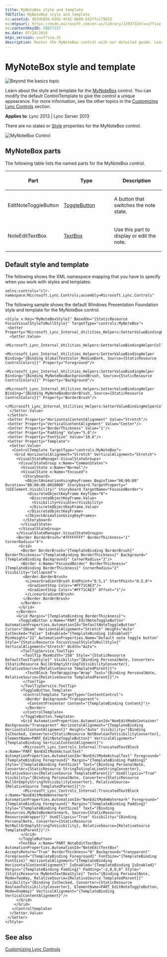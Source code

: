 ```yaml
---
title: MyNoteBox style and template
TOCTitle: MyNoteBox style and template
ms:assetid: 455d5856-6391-4f42-8b09-542ffcc79633
ms:mtpsurl: https://msdn.microsoft.com/en-us/library/JJ937324(v=office.15)
ms:contentKeyID: 50877157
ms.date: 07/24/2014
mtps_version: v=office.15
description: Master the MyNoteBox control with our detailed guide. Learn to modify the default ControlTemplate for a unique appearance on Lync 2013.
---
```


# MyNoteBox style and template

![Beyond the basics topic](images/JJ937254.mod_icon_beyondbasics_long(Office.15).png "Beyond the basics topic")

Learn about the style and template for the [MyNoteBox](https://msdn.microsoft.com/en-us/library/hh346137\(v=office.15\)) control. You can modify the default ControlTemplate to give the control a unique appearance. For more information, see the other topics in the [Customizing Lync Controls](customizing-lync-controls.md) section.



**Applies to**: Lync 2013 | Lync Server 2013

 

There are no states or [Style](http://msdn.microsoft.com/en-us/library/system.windows.style\(vs.95\).aspx) properties for the MyNoteBox control.

![MyNoteBox Control](images/JJ937324.MyNoteBoxControl(Office.15).png "MyNoteBox Control")

## MyNoteBox parts

The following table lists the named parts for the MyNoteBox control.

<table>
<colgroup>
<col style="width: 33%" />
<col style="width: 33%" />
<col style="width: 33%" />
</colgroup>
<thead>
<tr class="header">
<th><p>Part</p></th>
<th><p>Type</p></th>
<th><p>Description</p></th>
</tr>
</thead>
<tbody>
<tr class="odd">
<td><p>EditNoteToggleButton</p></td>
<td><p><a href="http://msdn.microsoft.com/en-us/library/system.windows.controls.primitives.togglebutton.aspx">ToggleButton</a></p></td>
<td><p>A button that switches the note state.</p></td>
</tr>
<tr class="even">
<td><p>NoteEditTextBox</p></td>
<td><p><a href="http://msdn.microsoft.com/en-us/library/system.windows.controls.textbox.aspx">TextBox</a></p></td>
<td><p>Use this part to display or edit the note.</p></td>
</tr>
</tbody>
</table>

## Default style and template

The following shows the XML namespace mapping that you have to specify when you work with styles and templates.

    xmlns:controls="clr-namespace:Microsoft.Lync.Controls;assembly=Microsoft.Lync.Controls"

The following sample shows the default Windows Presentation Foundation style and template for the MyNoteBox control.

    <Style x:Key="MyNoteBoxStyle1" BasedOn="{StaticResource FocusVisualStyleToNullStyle}" TargetType="controls:MyNoteBox">
     <Setter Property="Microsoft_Lync_Internal_Utilities_Helpers:SetterValueBindingHelper.PropertyBindingCollection">
      <Setter.Value>
       <Microsoft_Lync_Internal_Utilities_Helpers:SetterValueBindingHelperCollection>
        <Microsoft_Lync_Internal_Utilities_Helpers:SetterValueBindingHelper Binding="{Binding GlobalTextColor_MediumDark, Source={StaticResource ControlColors}}" Property="Foreground"/>
        <Microsoft_Lync_Internal_Utilities_Helpers:SetterValueBindingHelper Binding="{Binding MyNoteBoxBackgroundBrush, Source={StaticResource ControlColors}}" Property="Background"/>
        <Microsoft_Lync_Internal_Utilities_Helpers:SetterValueBindingHelper Binding="{Binding MyNoteBoxBorderBrush, Source={StaticResource ControlColors}}" Property="BorderBrush"/>
       </Microsoft_Lync_Internal_Utilities_Helpers:SetterValueBindingHelperCollection>
      </Setter.Value>
     </Setter>
     <Setter Property="HorizontalContentAlignment" Value="Stretch"/>
     <Setter Property="VerticalContentAlignment" Value="Center"/>
     <Setter Property="BorderThickness" Value="1"/>
     <Setter Property="Padding" Value="5,0"/>
     <Setter Property="FontSize" Value="10.6"/>
     <Setter Property="Template">
      <Setter.Value>
       <ControlTemplate TargetType="controls:MyNoteBox">
        <Grid HorizontalAlignment="Stretch" VerticalAlignment="Stretch">
         <VisualStateManager.VisualStateGroups>
          <VisualStateGroup x:Name="CommonStates">
           <VisualState x:Name="Normal"/>
           <VisualState x:Name="Focused">
            <Storyboard>
             <ObjectAnimationUsingKeyFrames BeginTime="00:00:00" Duration="00:00:00.0010000" Storyboard.TargetProperty="(UIElement.Visibility)" Storyboard.TargetName="FocusedBorder">
              <DiscreteObjectKeyFrame KeyTime="0">
               <DiscreteObjectKeyFrame.Value>
                <Visibility>Visible</Visibility>
               </DiscreteObjectKeyFrame.Value>
              </DiscreteObjectKeyFrame>
             </ObjectAnimationUsingKeyFrames>
            </Storyboard>
           </VisualState>
          </VisualStateGroup>
         </VisualStateManager.VisualStateGroups>
         <Border BorderBrush="#7FFFFFFF" BorderThickness="1" CornerRadius="4">
          <Grid>
           <Border BorderBrush="{TemplateBinding BorderBrush}" BorderThickness="{TemplateBinding BorderThickness}" Background="{TemplateBinding Background}" CornerRadius="2"/>
           <Border x:Name="FocusedBorder" BorderThickness="{TemplateBinding BorderThickness}" CornerRadius="2" Visibility="Collapsed">
            <Border.BorderBrush>
             <LinearGradientBrush EndPoint="0.5,1" StartPoint="0.5,0">
              <GradientStop Color="#FF71CAE3"/>
              <GradientStop Color="#FF71CAE3" Offset="1"/>
             </LinearGradientBrush>
            </Border.BorderBrush>
           </Border>
          </Grid>
         </Border>
         <Grid Margin="{TemplateBinding BorderThickness}">
          <ToggleButton x:Name="PART_EditNoteToggleButton" AutomationProperties.AutomationId="DefaultNoteToggleButton" Cursor="IBeam" HorizontalAlignment="Stretch" Height="Auto" IsChecked="False" IsEnabled="{TemplateBinding IsEnabled}" MinHeight="22" AutomationProperties.Name="Default note toggle button" Style="{StaticResource FocusVisualStyleToNullStyle}" VerticalAlignment="Stretch" Width="Auto">
           <ToolTipService.ToolTip>
            <ToolTip MaxWidth="250" Style="{StaticResource DefaultToolTipStyle}" Visibility="{Binding PersonalNote, Converter={StaticResource NullOrEmptyStringToVisibilityConverter}, RelativeSource={RelativeSource TemplatedParent}}">
             <TextBlock TextWrapping="Wrap" Text="{Binding PersonalNote, RelativeSource={RelativeSource TemplatedParent}}"/>
            </ToolTip>
           </ToolTipService.ToolTip>
           <ToggleButton.Template>
            <ControlTemplate TargetType="ContentControl">
             <Border Background="Transparent">
              <ContentPresenter Content="{TemplateBinding Content}"/>
             </Border>
            </ControlTemplate>
           </ToggleButton.Template>
           <Grid AutomationProperties.AutomationId="NonEditModeContainer" Background="Transparent" HorizontalAlignment="{TemplateBinding HorizontalContentAlignment}" Height="Auto" Visibility="{Binding IsChecked, Converter={StaticResource NotBooleanToVisibilityConverter}, ElementName=PART_EditNoteToggleButton}" VerticalAlignment="{TemplateBinding VerticalContentAlignment}">
            <Microsoft_Lync_Controls_Internal:TruncatedTextBlock x:Name="PART_NonEditModeActualText" AutomationProperties.AutomationId="NonEditModeActualText" Foreground="{TemplateBinding Foreground}" Margin="{TemplateBinding Padding}" Style="{TemplateBinding FontSize}" Text="{Binding PersonalNote, Converter={StaticResource StringToSingleLineStringConverter}, RelativeSource={RelativeSource TemplatedParent}}" UseEllipsis="True" Visibility="{Binding PersonalNote, Converter={StaticResource NullOrEmptyStringToVisibilityConverter}, RelativeSource={RelativeSource TemplatedParent}}"/>
            <Microsoft_Lync_Controls_Internal:TruncatedTextBlock x:Name="NonEditModeWatermark" AutomationProperties.AutomationId="NonEditModeWatermark" Foreground="{TemplateBinding Foreground}" Margin="{TemplateBinding Padding}" Style="{TemplateBinding FontSize}" Text="{Binding Resources.MyNoteBoxWatermark, Source={StaticResource ResourcesWrapper}}" UseEllipsis="True" Visibility="{Binding PersonalNote, Converter={StaticResource NotNullOrEmptyStringToVisibility}, RelativeSource={RelativeSource TemplatedParent}}"/>
           </Grid>
          </ToggleButton>
          <TextBox x:Name="PART_NoteEditTextBox" AutomationProperties.AutomationId="NoteEditTextBox" AcceptsReturn="True" BorderThickness="0" Background="Transparent" Foreground="{TemplateBinding Foreground}" FontSize="{TemplateBinding FontSize}" HorizontalAlignment="{TemplateBinding HorizontalContentAlignment}" IsEnabled="{TemplateBinding IsEnabled}" Margin="{TemplateBinding Padding}" Padding="-2,0,0,0" Style="{StaticResource MyNoteTextBoxStyle}" Text="{Binding PersonalNote, Mode=TwoWay, RelativeSource={RelativeSource TemplatedParent}}" Visibility="{Binding IsChecked, Converter={StaticResource BooleanToVisibilityConverter}, ElementName=PART_EditNoteToggleButton, Mode=OneWay}" VerticalAlignment="{TemplateBinding VerticalContentAlignment}"/>
         </Grid>
        </Grid>
       </ControlTemplate>
      </Setter.Value>
     </Setter>
    </Style>

## See also

[Customizing Lync Controls](customizing-lync-controls.md)

